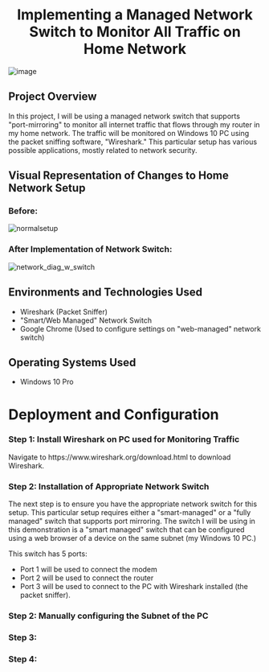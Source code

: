 
<h1 align="center">Implementing a Managed Network Switch to Monitor All Traffic on Home Network</h1>

![image](https://github.com/user-attachments/assets/4e26b68d-1817-49a9-b553-5f08876c22a8)


<h2>Project Overview</h2>
In this project, I will be using a managed network switch that supports "port-mirroring" to monitor all internet traffic that flows through my router in my home network. The traffic will be monitored on Windows 10 PC using the packet sniffing software, "Wireshark." This particular setup has various possible applications, mostly related to network security.<br />


<h2>Visual Representation of Changes to Home Network Setup</h2>

<h3>Before:</h3>

![normalsetup](https://github.com/user-attachments/assets/cb9e02d9-5be2-49ad-94ba-127c2725463c)

<h3>After Implementation of Network Switch:</h3>

![network_diag_w_switch](https://github.com/user-attachments/assets/e26ebcc9-8d42-4767-97fb-c83862ce277e)
 
<h2>Environments and Technologies Used</h2>

- Wireshark (Packet Sniffer)
- "Smart/Web Managed" Network Switch
- Google Chrome (Used to configure settings on "web-managed" network switch)

<h2>Operating Systems Used </h2>

- Windows 10 Pro

<h1>Deployment and Configuration</h1>

<h3>Step 1: Install Wireshark on PC used for Monitoring Traffic</h3>
Navigate to https://www.wireshark.org/download.html to download Wireshark.

<h3>Step 2: Installation of Appropriate Network Switch</h3>
The next step is to ensure you have the appropriate network switch for this setup. This particular setup requires either a "smart-managed" or a "fully managed" switch that supports port mirroring. The switch I will be using in this demonstration is a "smart managed" switch that can be configured using a web browser of a device on the same subnet (my Windows 10 PC.) 

This switch has 5 ports:

- Port 1 will be used to connect the modem 
- Port 2 will be used to connect the router
- Port 3 will be used to connect to the PC with Wireshark installed (the packet sniffer).

<h3>Step 2: Manually configuring the Subnet of the PC</h3>
<h3>Step 3:</h3>
<h3>Step 4:</h3>
